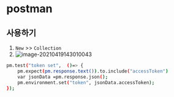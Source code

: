 # postman

## 사용하기 

1. `New`  >> `Collection`
2. ![image-20210419143010043](C:\Users\apexsoft\AppData\Roaming\Typora\typora-user-images\image-20210419143010043.png)



```bash
pm.test("token set",  ()=> {
    pm.expect(pm.response.text()).to.include("accessToken")    
    var jsonData =pm.response.json();
    pm.environment.set("token", jsonData.accessToken);
});

```

